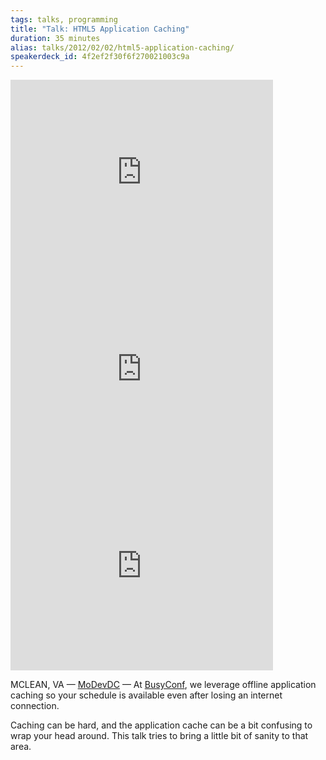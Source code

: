 ```yaml
---
tags: talks, programming
title: "Talk: HTML5 Application Caching"
duration: 35 minutes
alias: talks/2012/02/02/html5-application-caching/
speakerdeck_id: 4f2ef2f30f6f270021003c9a
---
```

<iframe width="420" height="315" src="https://www.youtube.com/embed/eFunq7INsdY" frameborder="0" allowfullscreen></iframe>
<iframe width="420" height="315" src="https://www.youtube.com/embed/SAuiNvUVwtc" frameborder="0" allowfullscreen></iframe>
<iframe width="420" height="315" src="https://www.youtube.com/embed/NGZz8-a5N50" frameborder="0" allowfullscreen></iframe>

MCLEAN, VA &mdash; [MoDevDC][location] &mdash;
At [BusyConf](http://BusyConf.com/), we leverage offline application caching so
your schedule is available even after losing an internet connection.

Caching can be hard, and the application cache can be a bit confusing to wrap your head around.  This talk tries to bring a little bit of sanity to that area.

<!-- Were you there? Please [rate my talk](). -->

[location]: http://www.meetup.com/modevdc/events/48923902/
